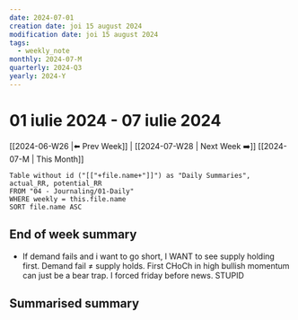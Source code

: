 ```yaml
---
date: 2024-07-01
creation date: joi 15 august 2024
modification date: joi 15 august 2024
tags:
  - weekly_note
monthly: 2024-07-M
quarterly: 2024-Q3
yearly: 2024-Y
---
```

# 01 iulie 2024 - 07 iulie 2024

[[2024-06-W26 |⬅️ Prev Week]] | [[2024-07-W28 | Next Week ➡️]] 
[[2024-07-M | This Month]]


```dataview
Table without id ("[["+file.name+"]]") as "Daily Summaries", actual_RR, potential_RR
FROM "04 - Journaling/01-Daily"
WHERE weekly = this.file.name
SORT file.name ASC
```




## End of week summary
- If demand fails and i want to go short, I WANT to see supply holding first. Demand fail ≠ supply holds. First CHoCh in high bullish momentum can just be a bear trap. I forced friday before news. STUPID

**Summarised summary**
- 

